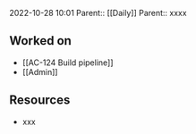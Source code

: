 2022-10-28 10:01
Parent:: [[Daily]] 
Parent:: xxxx

## Worked on

- [[AC-124 Build pipeline]]
- [[Admin]]

## Resources

- xxx




